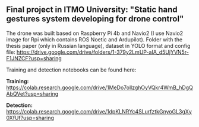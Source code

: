 ## Final project in ITMO University: "Static hand gestures system developing for drone control"
The drone was built based on Raspberry Pi 4b and Navio2 (I use Navio2 image for Rpi which contains ROS Noetic and Ardupilot).
Folder with the thesis paper (only in Russian language), dataset in YOLO format and config file:
https://drive.google.com/drive/folders/1-379y2LmUP-aIA_d5UjYVN5r-F1JNZCF?usp=sharing

Training and detection notebooks can be found here:

**Training:** https://colab.research.google.com/drive/1MeDo7ollzghOyVQkr4WmB_hDgQAbQVet?usp=sharing

**Detection:** https://colab.research.google.com/drive/1dpKLNRYc4SLurfztkGnyoGL3gXy0XfUf?usp=sharing

